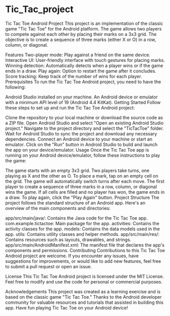 # Tic_Tac_project
Tic Tac Toe Android Project
This project is an implementation of the classic game "Tic Tac Toe" for the Android platform. The game allows two players to compete against each other by placing their marks on a 3x3 grid. The objective is to create a sequence of three marks (either X or O) in a row, column, or diagonal.

Features
Two-player mode: Play against a friend on the same device.
Interactive UI: User-friendly interface with touch gestures for placing marks.
Winning detection: Automatically detects when a player wins or if the game ends in a draw.
Play again: Option to restart the game after it concludes.
Score tracking: Keep track of the number of wins for each player.
Prerequisites
To run the Tic Tac Toe Android project, you need to have the following:

Android Studio installed on your machine.
An Android device or emulator with a minimum API level of 19 (Android 4.4 KitKat).
Getting Started
Follow these steps to set up and run the Tic Tac Toe Android project:

Clone the repository to your local machine or download the source code as a ZIP file.
Open Android Studio and select "Open an existing Android Studio project."
Navigate to the project directory and select the "TicTacToe" folder.
Wait for Android Studio to sync the project and download any necessary dependencies.
Connect an Android device to your machine or start an emulator.
Click on the "Run" button in Android Studio to build and launch the app on your device/emulator.
Usage
Once the Tic Tac Toe app is running on your Android device/emulator, follow these instructions to play the game:

The game starts with an empty 3x3 grid.
Two players take turns, one playing as X and the other as O.
To place a mark, tap on an empty cell on the grid.
The game will automatically switch turns after each move.
The first player to create a sequence of three marks in a row, column, or diagonal wins the game.
If all cells are filled and no player has won, the game ends in a draw.
To play again, click the "Play Again" button.
Project Structure
The project follows the standard structure of an Android app. Here's an overview of the main components and directories:

app/src/main/java/: Contains the Java code for the Tic Tac Toe app.
com.example.tictactoe: Main package for the app.
activities: Contains the activity classes for the app.
models: Contains the data models used in the app.
utils: Contains utility classes and helper methods.
app/src/main/res/: Contains resources such as layouts, drawables, and strings.
app/src/main/AndroidManifest.xml: The manifest file that declares the app's components and permissions.
Contributing
Contributions to this Tic Tac Toe Android project are welcome. If you encounter any issues, have suggestions for improvements, or would like to add new features, feel free to submit a pull request or open an issue.

License
This Tic Tac Toe Android project is licensed under the MIT License. Feel free to modify and use the code for personal or commercial purposes.

Acknowledgements
This project was created as a learning exercise and is based on the classic game "Tic Tac Toe."
Thanks to the Android developer community for valuable resources and tutorials that assisted in building this app.
Have fun playing Tic Tac Toe on your Android device!
